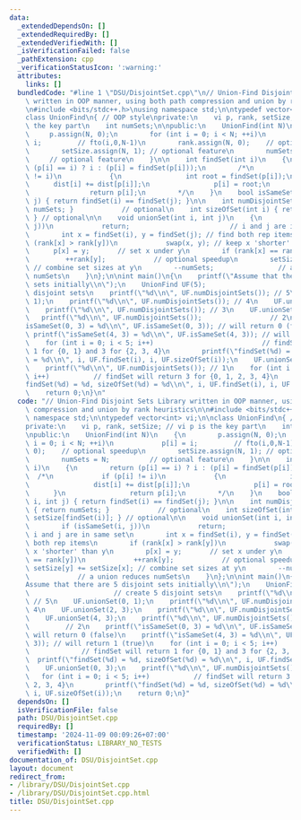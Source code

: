 ```yaml
---
data:
  _extendedDependsOn: []
  _extendedRequiredBy: []
  _extendedVerifiedWith: []
  _isVerificationFailed: false
  _pathExtension: cpp
  _verificationStatusIcon: ':warning:'
  attributes:
    links: []
  bundledCode: "#line 1 \"DSU/DisjointSet.cpp\"\n// Union-Find Disjoint Sets Library\
    \ written in OOP manner, using both path compression and union by rank heuristics\n\
    \n#include <bits/stdc++.h>\nusing namespace std;\n\ntypedef vector<int> vi;\n\n\
    class UnionFind\n{ // OOP style\nprivate:\n    vi p, rank, setSize; // vi p is\
    \ the key part\n    int numSets;\n\npublic:\n    UnionFind(int N)\n    {\n   \
    \     p.assign(N, 0);\n        for (int i = 0; i < N; ++i)\n            p[i] =\
    \ i;         // fto(i,0,N-1)\n        rank.assign(N, 0);    // optional speedup\n\
    \        setSize.assign(N, 1); // optional feature\n        numSets = N;     \
    \     // optional feature\n    }\n\n    int findSet(int i)\n    {\n        return\
    \ (p[i] == i) ? i : (p[i] = findSet(p[i]));\n        /*\n            if (p[i]\
    \ != i)\n            {\n                int root = findSet(p[i]);\n          \
    \      dist[i] += dist[p[i]];\n                p[i] = root;\n            }\n \
    \               return p[i];\n        */\n    }\n    bool isSameSet(int i, int\
    \ j) { return findSet(i) == findSet(j); }\n\n    int numDisjointSets() { return\
    \ numSets; }            // optional\n    int sizeOfSet(int i) { return setSize[findSet(i)];\
    \ } // optional\n\n    void unionSet(int i, int j)\n    {\n        if (isSameSet(i,\
    \ j))\n            return;                         // i and j are in same set\n\
    \        int x = findSet(i), y = findSet(j); // find both rep items\n        if\
    \ (rank[x] > rank[y])\n            swap(x, y); // keep x 'shorter' than y\n  \
    \      p[x] = y;       // set x under y\n        if (rank[x] == rank[y])\n   \
    \         ++rank[y];            // optional speedup\n        setSize[y] += setSize[x];\
    \ // combine set sizes at y\n        --numSets;                // a union reduces\
    \ numSets\n    }\n};\n\nint main()\n{\n    printf(\"Assume that there are 5 disjoint\
    \ sets initially\\n\");\n    UnionFind UF(5);                      // create 5\
    \ disjoint sets\n    printf(\"%d\\n\", UF.numDisjointSets()); // 5\n    UF.unionSet(0,\
    \ 1);\n    printf(\"%d\\n\", UF.numDisjointSets()); // 4\n    UF.unionSet(2, 3);\n\
    \    printf(\"%d\\n\", UF.numDisjointSets()); // 3\n    UF.unionSet(4, 3);\n \
    \   printf(\"%d\\n\", UF.numDisjointSets());                 // 2\n    printf(\"\
    isSameSet(0, 3) = %d\\n\", UF.isSameSet(0, 3)); // will return 0 (false)\n   \
    \ printf(\"isSameSet(4, 3) = %d\\n\", UF.isSameSet(4, 3)); // will return 1 (true)\n\
    \    for (int i = 0; i < 5; i++)                           // findSet will return\
    \ 1 for {0, 1} and 3 for {2, 3, 4}\n        printf(\"findSet(%d) = %d, sizeOfSet(%d)\
    \ = %d\\n\", i, UF.findSet(i), i, UF.sizeOfSet(i));\n    UF.unionSet(0, 3);\n\
    \    printf(\"%d\\n\", UF.numDisjointSets()); // 1\n    for (int i = 0; i < 5;\
    \ i++)           // findSet will return 3 for {0, 1, 2, 3, 4}\n        printf(\"\
    findSet(%d) = %d, sizeOfSet(%d) = %d\\n\", i, UF.findSet(i), i, UF.sizeOfSet(i));\n\
    \    return 0;\n}\n"
  code: "// Union-Find Disjoint Sets Library written in OOP manner, using both path\
    \ compression and union by rank heuristics\n\n#include <bits/stdc++.h>\nusing\
    \ namespace std;\n\ntypedef vector<int> vi;\n\nclass UnionFind\n{ // OOP style\n\
    private:\n    vi p, rank, setSize; // vi p is the key part\n    int numSets;\n\
    \npublic:\n    UnionFind(int N)\n    {\n        p.assign(N, 0);\n        for (int\
    \ i = 0; i < N; ++i)\n            p[i] = i;         // fto(i,0,N-1)\n        rank.assign(N,\
    \ 0);    // optional speedup\n        setSize.assign(N, 1); // optional feature\n\
    \        numSets = N;          // optional feature\n    }\n\n    int findSet(int\
    \ i)\n    {\n        return (p[i] == i) ? i : (p[i] = findSet(p[i]));\n      \
    \  /*\n            if (p[i] != i)\n            {\n                int root = findSet(p[i]);\n\
    \                dist[i] += dist[p[i]];\n                p[i] = root;\n      \
    \      }\n                return p[i];\n        */\n    }\n    bool isSameSet(int\
    \ i, int j) { return findSet(i) == findSet(j); }\n\n    int numDisjointSets()\
    \ { return numSets; }            // optional\n    int sizeOfSet(int i) { return\
    \ setSize[findSet(i)]; } // optional\n\n    void unionSet(int i, int j)\n    {\n\
    \        if (isSameSet(i, j))\n            return;                         //\
    \ i and j are in same set\n        int x = findSet(i), y = findSet(j); // find\
    \ both rep items\n        if (rank[x] > rank[y])\n            swap(x, y); // keep\
    \ x 'shorter' than y\n        p[x] = y;       // set x under y\n        if (rank[x]\
    \ == rank[y])\n            ++rank[y];            // optional speedup\n       \
    \ setSize[y] += setSize[x]; // combine set sizes at y\n        --numSets;    \
    \            // a union reduces numSets\n    }\n};\n\nint main()\n{\n    printf(\"\
    Assume that there are 5 disjoint sets initially\\n\");\n    UnionFind UF(5); \
    \                     // create 5 disjoint sets\n    printf(\"%d\\n\", UF.numDisjointSets());\
    \ // 5\n    UF.unionSet(0, 1);\n    printf(\"%d\\n\", UF.numDisjointSets()); //\
    \ 4\n    UF.unionSet(2, 3);\n    printf(\"%d\\n\", UF.numDisjointSets()); // 3\n\
    \    UF.unionSet(4, 3);\n    printf(\"%d\\n\", UF.numDisjointSets());        \
    \         // 2\n    printf(\"isSameSet(0, 3) = %d\\n\", UF.isSameSet(0, 3)); //\
    \ will return 0 (false)\n    printf(\"isSameSet(4, 3) = %d\\n\", UF.isSameSet(4,\
    \ 3)); // will return 1 (true)\n    for (int i = 0; i < 5; i++)              \
    \             // findSet will return 1 for {0, 1} and 3 for {2, 3, 4}\n      \
    \  printf(\"findSet(%d) = %d, sizeOfSet(%d) = %d\\n\", i, UF.findSet(i), i, UF.sizeOfSet(i));\n\
    \    UF.unionSet(0, 3);\n    printf(\"%d\\n\", UF.numDisjointSets()); // 1\n \
    \   for (int i = 0; i < 5; i++)           // findSet will return 3 for {0, 1,\
    \ 2, 3, 4}\n        printf(\"findSet(%d) = %d, sizeOfSet(%d) = %d\\n\", i, UF.findSet(i),\
    \ i, UF.sizeOfSet(i));\n    return 0;\n}"
  dependsOn: []
  isVerificationFile: false
  path: DSU/DisjointSet.cpp
  requiredBy: []
  timestamp: '2024-11-09 00:09:26+07:00'
  verificationStatus: LIBRARY_NO_TESTS
  verifiedWith: []
documentation_of: DSU/DisjointSet.cpp
layout: document
redirect_from:
- /library/DSU/DisjointSet.cpp
- /library/DSU/DisjointSet.cpp.html
title: DSU/DisjointSet.cpp
---
```

